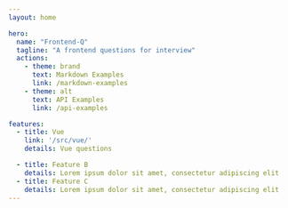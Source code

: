 ```yaml
---
layout: home

hero:
  name: "Frontend-Q"
  tagline: "A frontend questions for interview"
  actions:
    - theme: brand
      text: Markdown Examples
      link: /markdown-examples
    - theme: alt
      text: API Examples
      link: /api-examples

features:
  - title: Vue
    link: '/src/vue/'
    details: Vue questions

  - title: Feature B
    details: Lorem ipsum dolor sit amet, consectetur adipiscing elit
  - title: Feature C
    details: Lorem ipsum dolor sit amet, consectetur adipiscing elit
---
```


